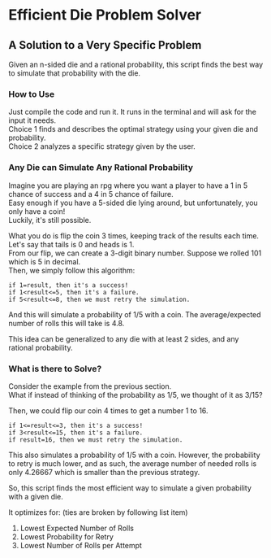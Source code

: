 # Efficient Die Problem Solver
## A Solution to a Very Specific Problem
Given an n-sided die and a rational probability, this script finds the best way to simulate that probability with the die.

### How to Use
Just compile the code and run it. It runs in the terminal and will ask for the input it needs.\
Choice 1 finds and describes the optimal strategy using your given die and probability.\
Choice 2 analyzes a specific strategy given by the user.

### Any Die can Simulate Any Rational Probability
Imagine you are playing an rpg where you want a player to have a 1 in 5 chance of success and a 4 in 5 chance of failure.\
Easy enough if you have a 5-sided die lying around, but unfortunately, you only have a coin!\
Luckily, it's still possible.

What you do is flip the coin 3 times, keeping track of the results each time.\
Let's say that tails is 0 and heads is 1.\
From our flip, we can create a 3-digit binary number. Suppose we rolled 101 which is 5 in decimal.\
Then, we simply follow this algorithm:
```
if 1=result, then it's a success!
if 1<result<=5, then it's a failure.
if 5<result<=8, then we must retry the simulation.
```
And this will simulate a probability of 1/5 with a coin. The average/expected number of rolls this will take is 4.8.

This idea can be generalized to any die with at least 2 sides, and any rational probability.

### What is there to Solve?
Consider the example from the previous section.\
What if instead of thinking of the probability as 1/5, we thought of it as 3/15?

Then, we could flip our coin 4 times to get a number 1 to 16.
```
if 1<=result<=3, then it's a success!
if 3<result<=15, then it's a failure.
if result=16, then we must retry the simulation.
```
This also simulates a probability of 1/5 with a coin. 
However, the probability to retry is much lower, and as such, the average number of needed rolls is only 4.26667 which is smaller than the previous strategy.

So, this script finds the most efficient way to simulate a given probability with a given die.

It optimizes for: (ties are broken by following list item)
1. Lowest Expected Number of Rolls
2. Lowest Probability for Retry
3. Lowest Number of Rolls per Attempt
